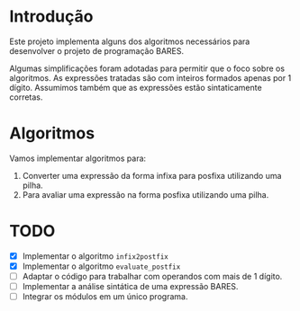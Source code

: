 # Introdução

Este projeto implementa alguns dos algoritmos necessários para desenvolver o projeto de programação BARES.

Algumas simplificações foram adotadas para permitir que o foco sobre os algoritmos. As expressões tratadas são com inteiros formados apenas por 1 dígito. Assumimos também que as expressões estão sintaticamente corretas.

# Algoritmos

Vamos implementar algoritmos para:

1. Converter uma expressão da forma infixa para posfixa utilizando uma pilha.
2. Para avaliar uma expressão na forma posfixa utilizando uma pilha.

# TODO

- [x] Implementar o algoritmo `infix2postfix`
- [x] Implementar o algoritmo `evaluate_postfix`
- [ ] Adaptar o código para trabalhar com operandos com mais de 1 dígito.
- [ ] Implementar a análise sintática de uma expressão BARES.
- [ ] Integrar os módulos em um único programa.
